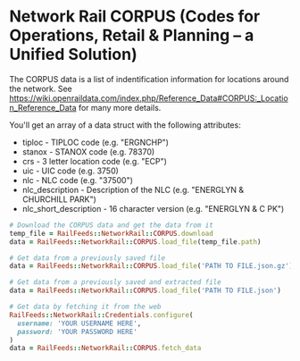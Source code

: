 # Network Rail CORPUS (Codes for Operations, Retail & Planning – a Unified Solution)

The CORPUS data is a list of indentification information for locations around the network.
See <https://wiki.openraildata.com/index.php/Reference_Data#CORPUS:_Location_Reference_Data>
for many more details.

You'll get an array of a data struct with the following attributes:

* tiploc - TIPLOC code (e.g. "ERGNCHP")
* stanox - STANOX code (e.g. 78370)
* crs - 3 letter location code (e.g. "ECP")
* uic - UIC code (e.g. 3750)
* nlc - NLC code (e.g. "37500")
* nlc_description - Description of the NLC (e.g. "ENERGLYN & CHURCHILL PARK")
* nlc_short_description - 16 character version (e.g. "ENERGLYN & C PK")

```ruby
# Download the CORPUS data and get the data from it
temp_file = RailFeeds::NetworkRail::CORPUS.download
data = RailFeeds::NetworkRail::CORPUS.load_file(temp_file.path)

# Get data from a previously saved file
data = RailFeeds::NetworkRail::CORPUS.load_file('PATH TO FILE.json.gz')

# Get data from a previously saved and extracted file
data = RailFeeds::NetworkRail::CORPUS.load_file('PATH TO FILE.json')

# Get data by fetching it from the web
RailFeeds::NetworkRail::Credentials.configure(
  username: 'YOUR USERNAME HERE',
  password: 'YOUR PASSWORD HERE'
)
data = RailFeeds::NetworkRail::CORPUS.fetch_data
```
